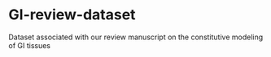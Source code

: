 # GI-review-dataset
Dataset associated with our review manuscript on the constitutive modeling of GI tissues
